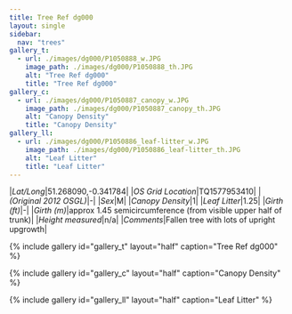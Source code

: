 ```yaml
---
title: Tree Ref dg000
layout: single
sidebar:
  nav: "trees"
gallery_t:
  - url: ./images/dg000/P1050888_w.JPG
    image_path: ./images/dg000/P1050888_th.JPG
    alt: "Tree Ref dg000"
    title: "Tree Ref dg000"
gallery_c:
  - url: ./images/dg000/P1050887_canopy_w.JPG
    image_path: ./images/dg000/P1050887_canopy_th.JPG
    alt: "Canopy Density"
    title: "Canopy Density"
gallery_ll:
  - url: ./images/dg000/P1050886_leaf-litter_w.JPG
    image_path: ./images/dg000/P1050886_leaf-litter_th.JPG
    alt: "Leaf Litter"
    title: "Leaf Litter"
---
```


|*Lat/Long*|51.268090,-0.341784|
|*OS Grid Location*|TQ1577953410|
|*(Original 2012 OSGL)*|-|
|*Sex*|M|
|*Canopy Density*|1|
|*Leaf Litter*|1.25|
|*Girth (ft)*|-|
|*Girth (m)*|approx 1.45 semicircumference (from visible upper half of trunk)|
|*Height measured*|n/a|
|*Comments*|Fallen tree with lots of upright upgrowth|

{% include gallery id="gallery_t" layout="half" caption="Tree Ref dg000" %}

{% include gallery id="gallery_c" layout="half" caption="Canopy Density" %}

{% include gallery id="gallery_ll" layout="half" caption="Leaf Litter" %}

